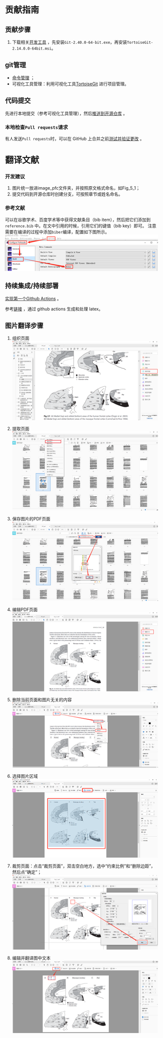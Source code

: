 

# 贡献指南

## 贡献步骤
1. 下载相关[开发工具](https://pan.baidu.com/s/1Is2-VR1z-tMYvmdinsVY_g?pwd=hutb) ，先安装`Git-2.40.0-64-bit.exe`，再安装`TortoiseGit-2.14.0.0-64bit.msi`。


## git管理

- [命令管理](https://blog.csdn.net/weixin_45682261/article/details/124003706) ；
- 可视化工具管理：利用可视化工具[TortoiseGit](https://blog.csdn.net/xwnxwn/article/details/108694863) 进行项目管理。


## 代码提交

先进行本地提交（参考可视化工具管理），然后[推送到开源仓库](https://github.com/OpenHUTB/bazaar/issues/19#issuecomment-1471533397) 。


### 本地检查`Pull requests`请求
有人发送`Pull requests`时，可以在 GitHub 上合并之前[测试并验证更改](https://docs.github.com/zh/pull-requests/collaborating-with-pull-requests/reviewing-changes-in-pull-requests/checking-out-pull-requests-locally) 。





# 翻译文献

### 开发建议

1. 图片统一放进image_pfc文件夹，并按照原文格式命名，如Fig_5_1；
2. 提交代码到开源仓库时创建分支，可按照章节或姓名命名。

### 参考文献
可以在谷歌学术、百度学术等中获得文献条目（bib item），然后把它们添加到`reference.bib`
中。在文中引用的时候，引用它们的键值（bib key）即可。
注意需要在编译的过程中添加`biber`编译，配置如下图所示。
![alt 属性文本](image_pfc/reference_guide.png)


## 持续集成/持续部署
[实现第一个Github Actions](https://docs.github.com/en/actions/quickstart) 。

参考[链接](https://mrturkmen.com/posts/build-release-latex/) ，通过 github actions 生成和处理 latex。


## 图片翻译步骤

1. 组织页面
![alt 属性文本](image/1_organize_page.png)

2. 提取页面
![alt 属性文本](image/2_extract_page.png)

3. 保存图片的PDF页面
![alt 属性文本](image/3_save.png)

4. 编辑PDF页面
![alt 属性文本](image/4_edit_page.png)

5. 删除当前页面和图片无关的内容
![alt 属性文本](image/5_delete_content.png)

6. 选择图片区域
![alt 属性文本](image/6_select_region.png)

7. 裁剪页面：点击“裁剪页面”，双击空白地方，选中“约束比例”和“删除边距”，然后点“确定”；
![alt 属性文本](image/7_delete_region.png)

8. 编辑并翻译图中文本
![alt 属性文本](image/8_edit_words.png)